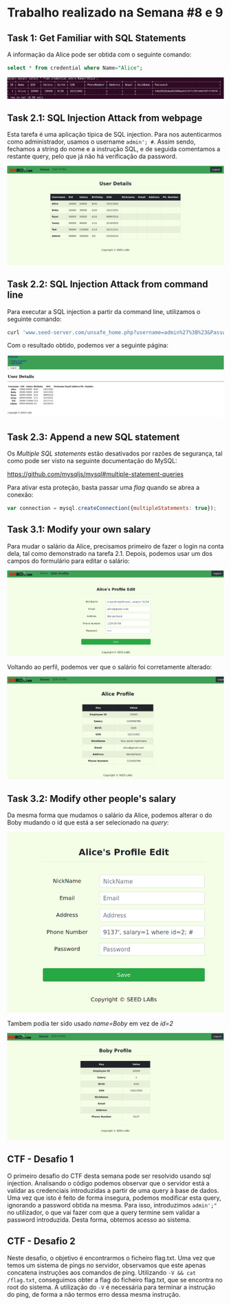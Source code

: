 # Trabalho realizado na Semana #8 e 9

## Task 1: Get Familiar with SQL Statements

A informação da Alice pode ser obtida com o seguinte comando:

```sql
select * from credential where Name="Alice";
```

![Comando SQL da Alice](alice.png)


## Task 2.1: SQL Injection Attack from webpage

Esta tarefa é uma aplicação típica de SQL injection. Para nos autenticarmos como administrador, usamos o username `admin'; #`. Assim sendo, fechamos a string do nome e a instrução SQL, e de seguida comentamos a restante query, pelo que já não há verificação da password.

![Conta do Admin](admin.png)

## Task 2.2: SQL Injection Attack from command line

Para executar a SQL injection a partir da command line, utilizamos o seguinte comando:

```sh
curl 'www.seed-server.com/unsafe_home.php?username=admin%27%3B%23&Password=123'
```

Com o resultado obtido, podemos ver a seguinte página:

![SQL injection curl](curl.png)

## Task 2.3: Append a new SQL statement

Os *Multiple SQL statements* estão desativados por razões de segurança, tal como pode ser visto na seguinte documentação do MySQL:

https://github.com/mysqljs/mysql#multiple-statement-queries

Para ativar esta proteção, basta passar uma *flag* quando se abrea a conexão:

```js
var connection = mysql.createConnection({multipleStatements: true});
```

## Task 3.1: Modify your own salary

Para mudar o salário da Alice, precisamos primeiro de fazer o login na conta dela, tal como demonstrado na tarefa 2.1. Depois, podemos usar um dos campos do formulário para editar o salário:

![Formulario Edit](edit_alice.png)

Voltando ao perfil, podemos ver que o salário foi corretamente alterado:

![Alice profile](alice_rica.png)

## Task 3.2: Modify other people's salary

Da mesma forma que mudamos o salário da Alice, podemos alterar o do Boby mudando o id que está a ser selecionado na *query*:

![Hacking Boby's account](screw_boby.png)

Tambem podia ter sido usado *name=Boby* em vez de *id=2*

![Boby is poor](boby_pobre.png)

## CTF - Desafio 1

O primeiro desafio do CTF desta semana pode ser resolvido usando sql injection. Analisando o código podemos observar que o servidor está a validar as credenciais introduzidas a partir de uma query à base de dados. Uma vez que isto é feito de forma insegura, podemos modificar esta query, ignorando a password obtida na mesma. Para isso, introduzimos `admin';"` no utilizador, o que vai fazer com que a query termine sem validar a password introduzida. Desta forma, obtemos acesso ao sistema.

## CTF - Desafio 2

Neste desafio, o objetivo é encontrarmos o ficheiro flag.txt. Uma vez que temos um sistema de pings no servidor, observamos que este apenas concatena instruções aos comandos de ping. Utilizando `-V && cat /flag.txt`, conseguimos obter a flag do ficheiro flag.txt, que se encontra no root do sistema. A utilização do `-V` é necessária para terminar a instrução do ping, de forma a não termos erro dessa mesma instrução.